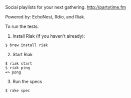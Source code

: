 Social playlists for your next gathering.
http://partytime.fm

Powered by: EchoNest, Rdio, and Riak.

To run the tests:

1. Install Riak (if you haven't already):
```
$ brew install riak
```

2. Start Riak
```
$ riak start
$ riak ping
=> pong
```

3. Run the specs
```
$ rake spec
```